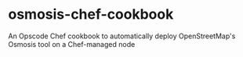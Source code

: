 osmosis-chef-cookbook
=====================

An Opscode Chef cookbook to automatically deploy OpenStreetMap's Osmosis tool on a Chef-managed node